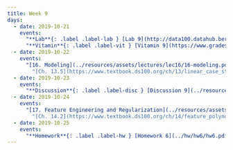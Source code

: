 ```yaml
---
title: Week 9
days:
  - date: 2019-10-21
    events:
      "**Lab**{: .label .label-lab } [Lab 9](http://data100.datahub.berkeley.edu/hub/user-redirect/git-sync?repo=https://github.com/DS-100/fa19&subPath=lab/lab09/lab09.ipynb) ([solutions](http://data100.datahub.berkeley.edu/hub/user-redirect/git-sync?repo=https://github.com/DS-100/fa19&subPath=lab/lab09/lab09-sol.ipynb))":
      "**Vitamin**{: .label .label-vit } [Vitamin 9](https://www.gradescope.com/courses/57158/assignments/275448/) ([solutions](../resources/assets/vitamins/vit09_sol.pdf))":
  - date: 2019-10-22
    events:
      "[16. Modeling](../resources/assets/lectures/lec16/16-modeling.pdf) ([webcast](https://www.youtube.com/watch?v=IgR_TtNZsP8))":
        "[Ch. 13.5](https://www.textbook.ds100.org/ch/13/linear_case_study.html), [Ch. 14.1](https://www.textbook.ds100.org/ch/14/feature_one_hot.html)"
  - date: 2019-10-23
    events:
      "**Discussion**{: .label .label-disc } [Discussion 9](../resources/assets/discussions/disc09.pdf) ([solutions](../resources/assets/discussions/disc09_sol.pdf))":
  - date: 2019-10-24
    events:
      "[17. Feature Engineering and Regularization](../resources/assets/lectures/lec17/17-FEandRegularization.pdf) ([webcast](https://www.youtube.com/watch?v=mDaWecZd9Jk)) ([code 1](https://www.stat.berkeley.edu/users/nolan/feature-engineering-SOU.html)) ([code 2](http://www.ds100.org/fa17/assets/notebooks/24-lec/Bias_Variance_and_Regularization.html))":
        "[Ch. 14.2](https://www.textbook.ds100.org/ch/14/feature_polynomial.html), [Ch. 15](https://www.textbook.ds100.org/ch/15/bias_intro.html), [Ch. 16](https://www.textbook.ds100.org/ch/16/reg_intro.html)"
  - date: 2019-10-25
    events:
      "**Homework**{: .label .label-hw } [Homework 6](../hw/hw6/hw6.pdf) ([companion notebook](http://data100.datahub.berkeley.edu/hub/user-redirect/git-sync?repo=https://github.com/DS-100/fa19&subPath=hw/hw6/hw6-companion-notebook.ipynb)) ([solutions](../hw/hw6/hw6-sol.pdf)) (due Nov. 1)":
---
```

